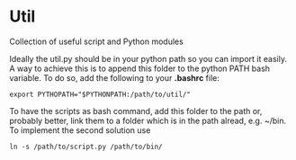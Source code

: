 # Util
Collection of useful script and Python modules

Ideally the util.py should be in your python path so you can import it easily.
A way to achieve this is to append this folder to the python PATH bash variable.
To do so, add the following to your __.bashrc__ file:
```
export PYTHOPATH="$PYTHONPATH:/path/to/util/"
```

To have the scripts as bash command, add this folder to the path or, probably better, link them to a folder which is in the path alread, e.g. ~/bin.
To implement the second solution use
```
ln -s /path/to/script.py /path/to/bin/
```
